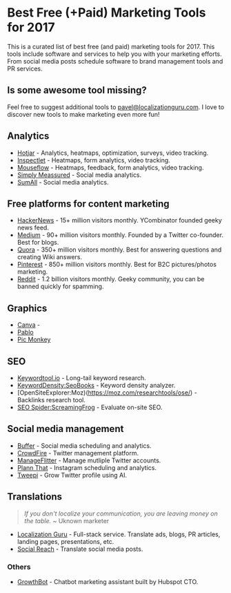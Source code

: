 # Best Free (+Paid) Marketing Tools for 2017
This is a curated list of best free (and paid) marketing tools for 2017. This tools include software and services to help you with your marketing efforts. From social media posts schedule software to brand management tools and PR services.

## Is some awesome tool missing?
Feel free to suggest additional tools to pavel@localizationguru.com. I love to discover new tools to make marketing even more fun!

## Analytics

* [Hotjar](https://www.hotjar.com/) - Analytics, heatmaps, optimization, surveys, video tracking.
* [Inspectlet](https://www.inspectlet.com/) - Heatmaps, form analytics, video tracking.
* [Mouseflow](https://mouseflow.com/) - Heatmaps, feedback, form analytics, video tracking.
* [Simply Meassured](https://simplymeasured.com/) - Social media analytics.
* [SumAll](https://sumall.com/) - Social media analytics.

## Free platforms for content marketing

* [HackerNews](https://news.ycombinator.com/) - 15+ million visitors monthly. YCombinator founded geeky news feed. 
* [Medium](https://medium.com/) - 90+ million visitors monthly. Founded by a Twitter co-founder. Best for blogs.
* [Quora](https://www.quora.com/) - 350+ million visitors monthly. Best for answering questions and creating Wiki answers.
* [Pinterest](https://www.pinterest.com/) - 850+ million visitors monthly. Best for B2C pictures/photos marketing.
* [Reddit](https://www.reddit.com) - 1.2 billion visitors monthly. Geeky community, you can be banned quickly for spamming.

## Graphics

* [Canva](https://www.canva.com/) -
* [Pablo](https://pablo.buffer.com/)
* [Pic Monkey](https://www.picmonkey.com/)

## SEO

* [Keywordtool.io](https://keywordtool.io/) - Long-tail keyword research.
* [KeywordDensity:SeoBooks](http://tools.seobook.com/general/keyword-density/) - Keyword density analyzer.
* [OpenSiteExplorer:Moz)(https://moz.com/researchtools/ose/) - Backlinks research tool.
* [SEO Spider:ScreamingFrog](https://www.screamingfrog.co.uk/seo-spider/) - Evaluate on-site SEO.

## Social media management

* [Buffer](https://buffer.com/) - Social media scheduling and analytics.
* [CrowdFire](https://www.crowdfireapp.com/) - Twitter management platform.
* [ManageFlitter](https://manageflitter.com/) - Manage mutliple Twitter accounts.
* [Plann That](https://plannthat.com/) - Instagram scheduling and analytics.
* [Tweepi](https://tweepi.com/) - Grow Twitter profile using AI.


## Translations

> _If you don't localize your communication, you are leaving money on the table._ ~ Uknown marketer

* [Localization Guru](https://www.localizationguru.com/en/) - Full-stack service. Translate ads, blogs, PR articles, landing pages, presentations, etc.
* [Social Reach](https://socialreach.co/) - Translate social media posts.

### Others

* [GrowthBot](http://growthbot.org/) - Chatbot marketing assistant built by Hubspot CTO. 
